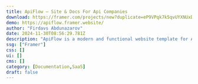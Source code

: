 ```yaml
---
title: ApiFlow — Site & Docs For Api Companies
download: https://framer.com/projects/new?duplicate=eP9VPqk7k5qvUYXNUxDL&via=firdavsabdu&duplicateType=siteTemplate
demo: https://apiflow.framer.website/
author: "Firdavs Abdunazarov"
date: 2024-11-30T08:56:29.781Z
description: "ApiFlow is a modern and functional website template for API-first companies. It features a unique pay-as-you-go pricing module for APIs, documentation, blogs, and 12 unique ready-to-launch pages. Comes in light & dark modes."
ssg: ["Framer"]
css: []
ui: []
cms: []
category: [Documentation,SaaS]
draft: false
---
```


